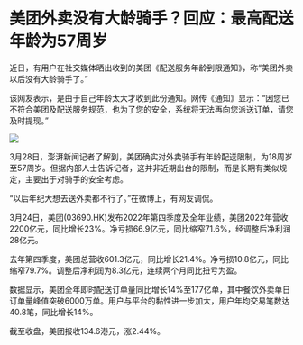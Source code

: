 # 美团外卖没有大龄骑手？回应：最高配送年龄为57周岁

近日，有用户在社交媒体晒出收到的美团《配送服务年龄到限通知》，称“美团外卖以后没有大龄骑手了。”

该网友表示，是由于自己年龄太大才收到此份通知。网传《通知》显示：“因您已不符合美团及配送服务规范，也为了您的安全，系统将无法再向您派送订单，请您及时提现。”

![](https://inews.gtimg.com/news_bt/OyT2y1xyimx82lv3Y-v8m8Eesfh66qgLxU_gvUyPMcLGoAA/1000)

3月28日，澎湃新闻记者了解到，美团确实对外卖骑手有年龄配送限制，为18周岁至57周岁。但据内部人士告诉记者，这并非近期出台的限制，而是长期有类似规定，主要出于对骑手的安全考虑。

“以后年纪大想去送外卖都不行了。”在微博上，有网友调侃。

3月24日，美团(03690.HK)发布2022年第四季度及全年业绩，美团2022年营收2200亿元，同比增长23%。净亏损66.9亿元，同比缩窄71.6%，经调整后净利润28亿元。

去年第四季度，美团总营收601.3亿元，同比增长21.4%。净亏损10.8亿元，同比缩窄79.7%。调整后净利润为8.3亿元，连续两个月同比扭亏为盈。

数据显示，美团全年即时配送订单量同比增长14%至177亿单，其中餐饮外卖单日订单量峰值突破6000万单。用户与平台的黏性进一步加大，用户年均交易笔数达40.8笔，同比增长14%。

截至收盘，美团报收134.6港元，涨2.44%。

